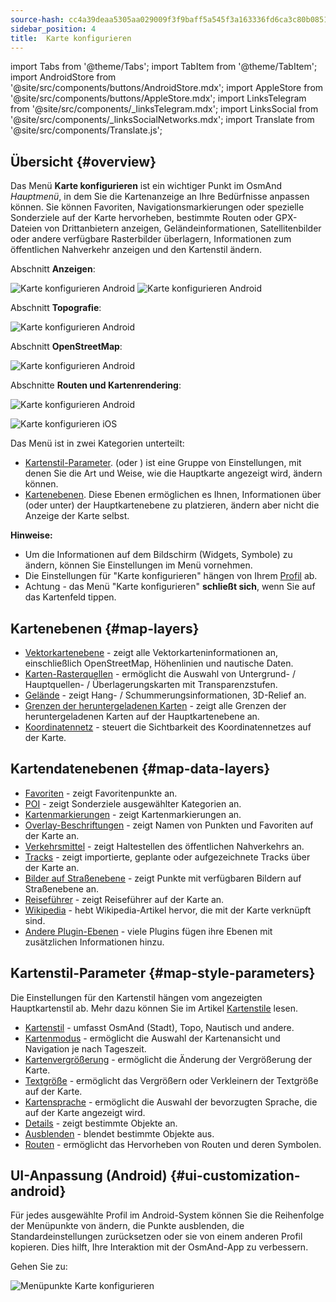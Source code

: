 ```yaml
---
source-hash: cc4a39deaa5305aa029009f3f9baff5a545f3a163336fd6ca3c80b085166c351
sidebar_position: 4
title:  Karte konfigurieren
---
```

import Tabs from '@theme/Tabs';
import TabItem from '@theme/TabItem';
import AndroidStore from '@site/src/components/buttons/AndroidStore.mdx';
import AppleStore from '@site/src/components/buttons/AppleStore.mdx';
import LinksTelegram from '@site/src/components/_linksTelegram.mdx';
import LinksSocial from '@site/src/components/_linksSocialNetworks.mdx';
import Translate from '@site/src/components/Translate.js';



## Übersicht {#overview}

Das Menü **Karte konfigurieren** ist ein wichtiger Punkt im OsmAnd *Hauptmenü*, in dem Sie die Kartenanzeige an Ihre Bedürfnisse anpassen können. Sie können Favoriten, Navigationsmarkierungen oder spezielle Sonderziele auf der Karte hervorheben, bestimmte Routen oder GPX-Dateien von Drittanbietern anzeigen, Geländeinformationen, Satellitenbilder oder andere verfügbare Rasterbilder überlagern, Informationen zum öffentlichen Nahverkehr anzeigen und den Kartenstil ändern.

<Tabs groupId="operating-systems" queryString="current-os">

<TabItem value="android" label="Android">

Abschnitt **Anzeigen**:

![Karte konfigurieren Android](@site/static/img/map/configure_map_show1_andr.png) ![Karte konfigurieren Android](@site/static/img/map/configure_map_show2_andr.png)

Abschnitt **Topografie**:

![Karte konfigurieren Android](@site/static/img/map/configure_map_topography_andr.png)

Abschnitt **OpenStreetMap**:

![Karte konfigurieren Android](@site/static/img/map/configure_map_osm_andr.png)

Abschnitte **Routen und Kartenrendering**:

![Karte konfigurieren Android](@site/static/img/map/configure_map_routes&Map_rendering_andr.png)

</TabItem>

<TabItem value="ios" label="iOS">

![Karte konfigurieren iOS](@site/static/img/map/configure-map-ios.png)

</TabItem>

</Tabs>


Das Menü **<Translate android="true" ids="configure_map"/>** ist in zwei Kategorien unterteilt:

- [Kartenstil-Parameter](#map-style-parameters). **<Translate android="true" ids="map_widget_map_rendering"/>** (oder **<Translate ios="true" ids="map_widget_renderer"/>**) ist eine Gruppe von Einstellungen, mit denen Sie die Art und Weise, wie die Hauptkarte angezeigt wird, ändern können.
- [Kartenebenen](#map-layers). Diese Ebenen ermöglichen es Ihnen, Informationen über (oder unter) der Hauptkartenebene zu platzieren, ändern aber nicht die Anzeige der Karte selbst.

**Hinweise:**

- Um die Informationen auf dem Bildschirm (Widgets, Symbole) zu ändern, können Sie Einstellungen im Menü [<Translate android="true" ids="layer_map_appearance"/>](../widgets/index.md) vornehmen.
- Die Einstellungen für "Karte konfigurieren" hängen von Ihrem [Profil](../personal/profiles.md) ab.
- Achtung - das Menü "Karte konfigurieren" **schließt sich**, wenn Sie auf das Kartenfeld tippen.

## Kartenebenen {#map-layers}

- [Vektorkartenebene](../map/vector-maps.md) - zeigt alle Vektorkarteninformationen an, einschließlich OpenStreetMap, Höhenlinien und nautische Daten.
- [Karten-Rasterquellen](../map/raster-maps.md#select-raster-maps) - ermöglicht die Auswahl von Untergrund- / Hauptquellen- / Überlagerungskarten mit Transparenzstufen.
- [Gelände](../plugins/topography.md#hillshade-slope-and-altitude-layers) - zeigt Hang- / Schummerungsinformationen, 3D-Relief an.
- [Grenzen der heruntergeladenen Karten](../map/vector-maps.md#show-borders) - zeigt alle Grenzen der heruntergeladenen Karten auf der Hauptkartenebene an.
- [Koordinatennetz](../map/vector-maps.md#coordinates-grid) - steuert die Sichtbarkeit des Koordinatennetzes auf der Karte.

## Kartendatenebenen {#map-data-layers}

   - [Favoriten](../map/point-layers-on-map.md) - zeigt Favoritenpunkte an.
   - [POI](../map/point-layers-on-map.md) - zeigt Sonderziele ausgewählter Kategorien an.
   - [Kartenmarkierungen](../map/point-layers-on-map.md) - zeigt Kartenmarkierungen an.
   - [Overlay-Beschriftungen](../map/point-layers-on-map.md) - zeigt Namen von Punkten und Favoriten auf der Karte an.
   - [Verkehrsmittel](../map/vector-maps.md#transport) - zeigt Haltestellen des öffentlichen Nahverkehrs an.
   - [Tracks](../map/tracks/index.md) - zeigt importierte, geplante oder aufgezeichnete Tracks über der Karte an.
   - [Bilder auf Straßenebene](../plugins/mapillary.md#map-layer) - zeigt Punkte mit verfügbaren Bildern auf Straßenebene an.
   - [Reiseführer](../plan-route/travel-guides.md) - zeigt Reiseführer auf der Karte an.
   - [Wikipedia](../plugins/wikipedia.md) - hebt Wikipedia-Artikel hervor, die mit der Karte verknüpft sind.
   - [Andere Plugin-Ebenen](../plugins/index.md#configure-plugin) - viele Plugins fügen ihre Ebenen mit zusätzlichen Informationen hinzu.

## Kartenstil-Parameter {#map-style-parameters}

Die Einstellungen für den Kartenstil hängen vom angezeigten Hauptkartenstil ab. Mehr dazu können Sie im Artikel [Kartenstile](../map/vector-maps) lesen.

   - [Kartenstil](../map/vector-maps.md#default-map-styles) - umfasst OsmAnd (Stadt), Topo, Nautisch und andere.
   - [Kartenmodus](../map/vector-maps.md#map-mode) - ermöglicht die Auswahl der Kartenansicht und Navigation je nach Tageszeit.
   - [Kartenvergrößerung](../map/vector-maps.md#map-magnifier) - ermöglicht die Änderung der Vergrößerung der Karte.
   - [Textgröße](../map/vector-maps.md#text-size) - ermöglicht das Vergrößern oder Verkleinern der Textgröße auf der Karte.
   - [Kartensprache](../map/vector-maps.md#map-language) - ermöglicht die Auswahl der bevorzugten Sprache, die auf der Karte angezeigt wird.
   - [Details](../map/vector-maps.md#details) - zeigt bestimmte Objekte an.
   - [Ausblenden](../map/vector-maps.md#hide) - blendet bestimmte Objekte aus.
   - [Routen](../map/vector-maps.md#routes) - ermöglicht das Hervorheben von Routen und deren Symbolen.


## UI-Anpassung (Android) {#ui-customization-android}

Für jedes ausgewählte Profil im Android-System können Sie die Reihenfolge der Menüpunkte von <Translate android="true" ids="configure_map"/> ändern, die Punkte ausblenden, die Standardeinstellungen zurücksetzen oder sie von einem anderen Profil kopieren. Dies hilft, Ihre Interaktion mit der OsmAnd-App zu verbessern.

Gehen Sie zu: *<Translate android="true" ids="shared_string_menu,configure_profile,ui_customization,configure_map"/>*

![Menüpunkte Karte konfigurieren](@site/static/img/settings/configure-screen-ui-customization.png)